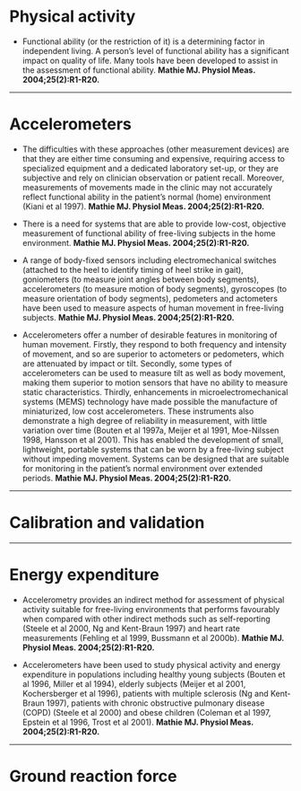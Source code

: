 # Physical activity
- Functional ability (or the restriction of it) is a determining factor in independent living. A person’s level of functional ability has a significant impact on quality of life. Many tools have been developed to assist in the assessment of functional ability.
**Mathie MJ. Physiol Meas. 2004;25(2):R1-R20.**

---

# Accelerometers
- The difficulties with these approaches (other measurement devices) are that they are either time consuming and expensive, requiring access to specialized equipment and a dedicated laboratory set-up, or they are subjective and rely on clinician observation or patient recall. Moreover, measurements of movements made in the clinic may not accurately reflect functional ability in the patient’s normal (home) environment (Kiani et al 1997). 
**Mathie MJ. Physiol Meas. 2004;25(2):R1-R20.**

- There is a need for systems that are able to provide low-cost, objective measurement of functional ability of free-living subjects in the home environment.
**Mathie MJ. Physiol Meas. 2004;25(2):R1-R20.**

- A range of body-fixed sensors including electromechanical switches (attached to the heel to identify timing of heel strike in gait), goniometers (to measure joint angles between body segments), accelerometers (to measure motion of body segments), gyroscopes (to measure orientation of body segments), pedometers and actometers have been used to measure aspects of human movement in free-living subjects. 
**Mathie MJ. Physiol Meas. 2004;25(2):R1-R20.**

- Accelerometers offer a number of desirable features in monitoring of human movement. Firstly, they respond to both frequency and intensity of movement, and so are superior to actometers or pedometers, which are attenuated by impact or tilt. Secondly, some types of accelerometers can be used to measure tilt as well as body movement, making them superior to motion sensors that have no ability to measure static characteristics. Thirdly, enhancements in microelectromechanical systems (MEMS) technology have made possible the manufacture of miniaturized, low cost accelerometers. These instruments also demonstrate a high degree of reliability in measurement, with little variation over time (Bouten et al 1997a, Meijer et al 1991, Moe-Nilssen 1998, Hansson et al 2001). This has enabled the development of small, lightweight, portable systems that can be worn by a free-living subject without impeding movement. Systems can be designed that are suitable for monitoring in the patient’s normal environment over extended periods.
**Mathie MJ. Physiol Meas. 2004;25(2):R1-R20.**

---

# Calibration and validation



---

# Energy expenditure

- Accelerometry provides an indirect method for assessment of physical activity suitable for free-living environments that performs favourably when compared with other indirect methods such as self-reporting (Steele et al 2000, Ng and Kent-Braun 1997) and heart rate measurements (Fehling et al 1999, Bussmann et al 2000b).
**Mathie MJ. Physiol Meas. 2004;25(2):R1-R20.**

- Accelerometers have been used to study physical activity and energy expenditure in populations including healthy young subjects (Bouten et al 1996, Miller et al 1994), elderly subjects (Meijer et al 2001, Kochersberger et al 1996), patients with multiple sclerosis (Ng and Kent-Braun 1997), patients with chronic obstructive pulmonary disease (COPD) (Steele et al 2000) and obese children (Coleman et al 1997, Epstein et al 1996, Trost et al 2001). 
**Mathie MJ. Physiol Meas. 2004;25(2):R1-R20.**

---

# Ground reaction force